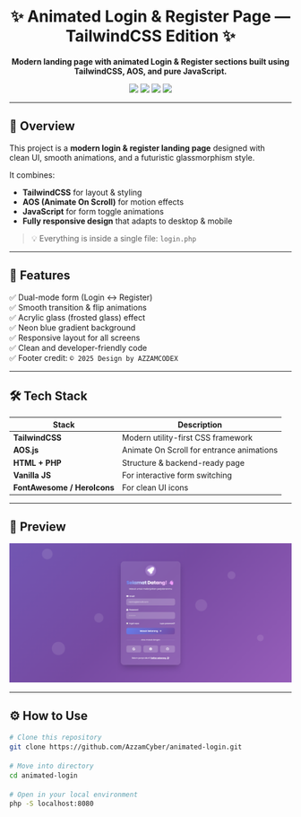<!-- README by AZZAM CODEX -->

<h1 align="center">✨ Animated Login & Register Page — TailwindCSS Edition ✨</h1>

<p align="center">
  <b>Modern landing page with animated Login & Register sections built using TailwindCSS, AOS, and pure JavaScript.</b>
</p>

<p align="center">
  <img src="https://img.shields.io/badge/Build-TailwindCSS%20v3-blue?logo=tailwindcss&logoColor=white" />
  <img src="https://img.shields.io/badge/Status-Stable-success" />
  <img src="https://img.shields.io/badge/Author-Azzam%20Codex-blue" />
  <img src="https://img.shields.io/github/license/AzzamCyber/animated-login-tailwind?color=yellow" />
</p>

---

## 🧩 Overview

This project is a **modern login & register landing page** designed with  
clean UI, smooth animations, and a futuristic glassmorphism style.

It combines:
- **TailwindCSS** for layout & styling  
- **AOS (Animate On Scroll)** for motion effects  
- **JavaScript** for form toggle animations  
- **Fully responsive design** that adapts to desktop & mobile  

> 💡 Everything is inside a single file: `login.php`

---

## 🚀 Features

✅ Dual-mode form (Login ↔ Register)  
✅ Smooth transition & flip animations  
✅ Acrylic glass (frosted glass) effect  
✅ Neon blue gradient background  
✅ Responsive layout for all screens  
✅ Clean and developer-friendly code  
✅ Footer credit: `© 2025 Design by AZZAMCODEX`

---

## 🛠️ Tech Stack

| Stack | Description |
|-------|--------------|
| **TailwindCSS** | Modern utility-first CSS framework |
| **AOS.js** | Animate On Scroll for entrance animations |
| **HTML + PHP** | Structure & backend-ready page |
| **Vanilla JS** | For interactive form switching |
| **FontAwesome / HeroIcons** | For clean UI icons |

---

## 📸 Preview

<p align="center">
  <img src="https://raw.githubusercontent.com/AzzamCyber/animated-login/main/preview.png" width="700" alt="Animated Login Page Preview" />
</p>

---

## ⚙️ How to Use

```bash
# Clone this repository
git clone https://github.com/AzzamCyber/animated-login.git

# Move into directory
cd animated-login

# Open in your local environment
php -S localhost:8080
